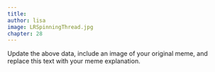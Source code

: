```yaml
---
title:  
author: lisa
image: LRSpinningThread.jpg
chapter: 28
---
```

Update the above data, include an image of your original meme, and replace this text with your meme explanation.